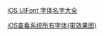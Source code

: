 

[iOS UIFont 字体名字大全](https://www.jianshu.com/p/b6fc6a4af2a3)  

[iOS查看系统所有字体(带效果图)](https://blog.csdn.net/u013943420/article/details/82776026)  

